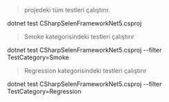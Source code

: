 > projedeki tüm testleri çalıştırır.

dotnet test CSharpSelenFrameworkNet5.csproj

> Smoke kategorisindeki testleri çalıştırır

dotnet test CSharpSelenFrameworkNet5.csproj --filter TestCategory=Smoke

> Regression kategorisindeki testleri çalıştırır

dotnet test CSharpSelenFrameworkNet5.csproj --filter TestCategory=Regression
